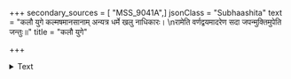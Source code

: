 +++
secondary_sources = [ "MSS_9041A",]
jsonClass = "Subhaashita"
text = "कलौ युगे कल्मषमानसानाम् अन्यत्र धर्मे खलु नाधिकारः।  \nरामेति वर्णद्वयमादरेण सदा जपन्मुक्तिमुपेति जन्तुः॥"
title = "कलौ युगे"

+++

<details><summary>Text</summary>

कलौ युगे कल्मषमानसानाम् अन्यत्र धर्मे खलु नाधिकारः।  
रामेति वर्णद्वयमादरेण सदा जपन्मुक्तिमुपेति जन्तुः॥
</details>
